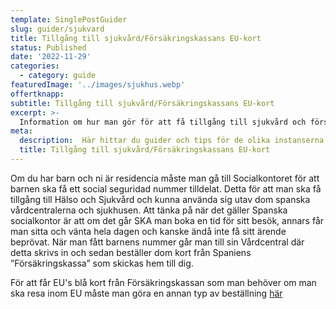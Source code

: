 ```yaml
---
template: SinglePostGuider
slug: guider/sjukvard
title: Tillgång till sjukvård/Försäkringskassans EU-kort
status: Published
date: '2022-11-29'
categories:
  - category: guide
featuredImage: '../images/sjukhus.webp'
offertknapp: 
subtitle: Tillgång till sjukvård/Försäkringskassans EU-kort
excerpt: >-
  Information om hur man gör för att få tillgång till sjukvård och försäkringskassans blå EU-kort
meta:
  description:  Här hittar du guider och tips för de olika instanserna du kan behöva besöka 
  title: Tillgång till sjukvård/Försäkringskassans EU-kort
---
```


Om du har barn och ni är residencia måste man gå till Socialkontoret för att barnen ska få ett social seguridad nummer tilldelat. Detta för att man ska få tillgång till Hälso och Sjukvård och kunna använda sig utav dom spanska vårdcentralerna och sjukhusen. Att tänka på när det gäller Spanska socialkontor är att om det går SKA man boka en tid för sitt besök, annars får man sitta och vänta hela dagen och kanske ändå inte få sitt ärende beprövat. När man fått barnens nummer går man till sin Vårdcentral där detta skrivs in och sedan beställer dom kort från Spaniens ”Försäkringskassa” som skickas hem till dig. 

För att får EU's blå kort från Försäkringskassan som man behöver om man ska resa inom EU måste man göra en annan typ av beställning [här](https://sede.seg-social.gob.es/wps/portal/sede/sede/Ciudadanos/!ut/p/z1/pZJdT4MwFIb_il5wSXpK-SiXLBrc3EeQMEZvSIFu1kjZBk799xZ3YWIim6G96sl7znPy9kUMbRBT_CR3vJON4q_6nTE3J9i1sQ94HsL0HoJk8Zj4JCKh5aI1YoiVqtt3zyhrRSXyslGdULJq2lwoA_qaAaV8q3jFVdMawFvZakUp-U3Llez4UfJ-yr6UFcqKwqZU-JZZeCBMu_KxWRBMTYpduiWk8re2g9KhtcAHxIa3PvfDHye42B8LhWaXRNo7-XI4sEAb1Hvy0aHNCIeGeVN8De9amAGWvraLMm2U9wMFCLU9yQTiNVgYQoLSkxTvKFHNsdZxif_5jw_wmxDiyOkJKzp9ijBQbyThPN5ZUcAzsObgLigEfhQn8yUm4Nkjx6e9_kIUvwUDWdvXNSWf0gxTkxXOrs7vJkszm51ABrdfVdPTNQ!!/dz/d5/L2dBISEvZ0FBIS9nQSEh/)



